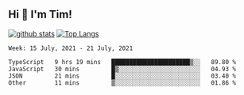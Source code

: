 ## Hi 👋 I'm Tim!
  
  [![github stats](https://github-readme-stats.vercel.app/api?username=thostetler&theme=dracula&count_private=true&show_icons=true)](https://github.com/thostetler/github-readme-stats)
  [![Top Langs](https://github-readme-stats.vercel.app/api/top-langs/?username=thostetler&layout=compact&count_private=true&theme=dracula&show_icons=true)](https://github.com/thostetler/github-readme-stats)
 
<!--START_SECTION:waka-->
```text
Week: 15 July, 2021 - 21 July, 2021

TypeScript   9 hrs 19 mins   ██████████████████████▒░░   89.80 % 
JavaScript   30 mins         █▒░░░░░░░░░░░░░░░░░░░░░░░   04.93 % 
JSON         21 mins         █░░░░░░░░░░░░░░░░░░░░░░░░   03.40 % 
Other        11 mins         ▒░░░░░░░░░░░░░░░░░░░░░░░░   01.86 % 
```
<!--END_SECTION:waka-->

